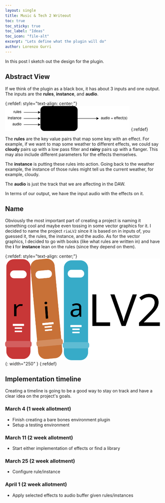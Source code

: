 ```yaml
---
layout: single
title: Music & Tech 2 Writeout
toc: true
toc_sticky: true
toc_label: "Ideas"
toc_icon: "file-alt"
excerpt: "Lets define what the plugin will do"
author: Lorenzo Gurri
---
```


In this post I sketch out the design for the plugin.

## Abstract View

If we think of the plugin as a black box, it has about 3 inputs and one output. The inputs are the **rules**, **instance**, and **audio**. 

{:refdef: style="text-align: center;"}
![Abstract view of plugin](/assets/images/mt2-03-abstract-design.png)
{:refdef}

The **rules** are the key value pairs that map some key with an effect. For example, if we want to map some weather to different effects, we could say **cloudy** pairs up with a low pass filter and **rainy** pairs up with a flanger. This may also include different parameters for the effects themselves.

The **instance** is putting these rules into action. Going back to the weather example, the instance of those rules might tell us the current weather, for example, cloudy.

The **audio** is just the track that we are affecting in the DAW.

In terms of our output, we have the input audio with the effects on it.

## Name

Obviously the most important part of creating a project is naming it something cool and maybe even tossing in some vector graphics for it. I decided to name the project `riaLV2` since it is based on in inputs of, you guessed it, the rules, the instance, and the audio. As for the vector graphics, I decided to go with books (like what rules are written in) and have the **i** for **instance** lean on the rules (since they depend on them).

{:refdef: style="text-align: center;"}
![Sick vector graphics](/assets/images/mt2-riaLV2-logo.png){: width="250" }
{:refdef}

## Implementation timeline

Creating a timeline is going to be a good way to stay on track and have a clear idea on the project's goals.


### March 4 (1 week allotment)
- Finish creating a bare bones environment plugin
- Setup a testing environment

### March 11 (2 week allotment)
- Start either implementation of effects or find a library

### March 25 (2 week allotment)
- Configure rule/instance

### April 1 (2 week allotment)
- Apply selected effects to audio buffer given rules/instances
